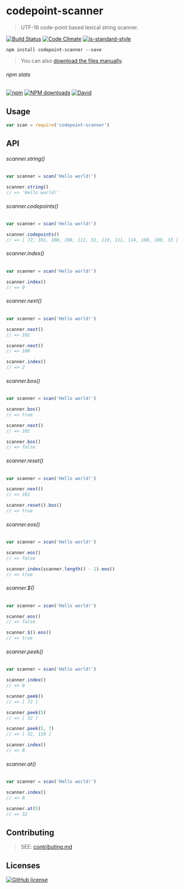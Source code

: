 # codepoint-scanner
> UTF-16 code-point based lexical string scanner.

[![Build Status](http://img.shields.io/travis/wilmoore/codepoint-scanner.js.svg)](https://travis-ci.org/wilmoore/codepoint-scanner.js) [![Code Climate](https://codeclimate.com/github/wilmoore/codepoint-scanner.js/badges/gpa.svg)](https://codeclimate.com/github/wilmoore/codepoint-scanner.js) [![js-standard-style](https://img.shields.io/badge/code%20style-standard-brightgreen.svg?style=flat)](https://github.com/feross/standard)

```shell
npm install codepoint-scanner --save
```

> You can also [download the files manually](https://github.com/wilmoore/codepoint-scanner.js/releases).

###### npm stats

[![npm](https://img.shields.io/npm/v/codepoint-scanner.svg)](https://www.npmjs.org/package/codepoint-scanner) [![NPM downloads](http://img.shields.io/npm/dm/codepoint-scanner.svg)](https://www.npmjs.org/package/codepoint-scanner) [![David](https://img.shields.io/david/wilmoore/codepoint-scanner.js.svg)](https://david-dm.org/wilmoore/codepoint-scanner.js)

## Usage

```js
var scan = require('codepoint-scanner')
```

## API

###### scanner.string()

```js
var scanner = scan('Hello world!')

scanner.string()
// => 'Hello world!'
```

###### scanner.codepoints()

```js
var scanner = scan('Hello world!')

scanner.codepoints()
// => [ 72, 101, 108, 108, 111, 32, 119, 111, 114, 108, 100, 33 ]
```

###### scanner.index()

```js
var scanner = scan('Hello world!')

scanner.index()
// => 0
```

###### scanner.next()

```js
var scanner = scan('Hello world!')

scanner.next()
// => 101

scanner.next()
// => 108

scanner.index()
// => 2
```

###### scanner.bos()

```js
var scanner = scan('Hello world!')

scanner.bos()
// => true

scanner.next()
// => 101

scanner.bos()
// => false
```

###### scanner.reset()

```js
var scanner = scan('Hello world!')

scanner.next()
// => 101

scanner.reset().bos()
// => true
```

###### scanner.eos()

```js
var scanner = scan('Hello world!')

scanner.eos()
// => false

scanner.index(scanner.length() - 1).eos()
// => true
```

###### scanner.$()

```js
var scanner = scan('Hello world!')

scanner.eos()
// => false

scanner.$().eos()
// => true
```

###### scanner.peek()

```js
var scanner = scan('Hello world!')

scanner.index()
// => 0

scanner.peek()
// => [ 72 ]

scanner.peek(5)
// => [ 32 ]

scanner.peek(5, 7)
// => [ 32, 119 ]

scanner.index()
// => 0
```

###### scanner.at()

```js
var scanner = scan('Hello world!')

scanner.index()
// => 0

scanner.at(5)
// => 32
```

## Contributing

> SEE: [contributing.md](contributing.md)

## Licenses

[![GitHub license](https://img.shields.io/github/license/wilmoore/codepoint-scanner.js.svg)](https://github.com/wilmoore/codepoint-scanner.js/blob/master/license)
